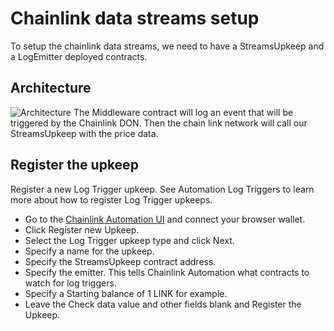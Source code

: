 # Chainlink data streams setup

To setup the chainlink data streams, we need to have a StreamsUpkeep and a LogEmitter deployed contracts.

## Architecture

![Architecture](./architecture.png)
The Middleware contract will log an event that will be triggered by the Chainlink DON.
Then the chain link network will call our StreamsUpkeep with the price data.

## Register the upkeep
Register a new Log Trigger upkeep. See Automation Log Triggers to learn more about how to register Log Trigger upkeeps.

- Go to the [Chainlink Automation UI](https://automation.chain.link/) and connect your browser wallet.
- Click Register new Upkeep.
- Select the Log Trigger upkeep type and click Next.
- Specify a name for the upkeep.
- Specify the StreamsUpkeep contract address.
- Specify the emitter. This tells Chainlink Automation what contracts to watch for log triggers.
- Specify a Starting balance of 1 LINK for example.
- Leave the Check data value and other fields blank and Register the Upkeep.